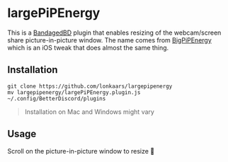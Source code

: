 # largePiPEnergy

This is a [BandagedBD](https://github.com/rauenzi/BetterDiscordApp) plugin that enables resizing of the webcam/screen share picture-in-picture window. The name comes from [BigPiPEnergy](https://github.com/itsjafer/BigPiPEnergy) which is an iOS tweak that does almost the same thing.

## Installation

```
git clone https://github.com/lonkaars/largepipenergy
mv largepipenergy/largePiPEnergy.plugin.js ~/.config/BetterDiscord/plugins
```

> Installation on Mac and Windows might vary

## Usage

Scroll on the picture-in-picture window to resize :tada:

